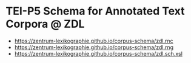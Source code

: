 # TEI-P5 Schema for Annotated Text Corpora @ ZDL

* https://zentrum-lexikographie.github.io/corpus-schema/zdl.rnc
* https://zentrum-lexikographie.github.io/corpus-schema/zdl.rng
* https://zentrum-lexikographie.github.io/corpus-schema/zdl.sch.xsl
